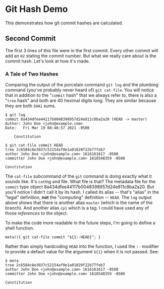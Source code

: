 # Git Hash Demo

This demonstrates how git commit hashes are calculated.

## Second Commit

The first 3 lines of this file were in the first commit. Every other commit will
add an `H2` stating the commit number. But what we really care about is the
commit hash. Let's look at how it's made.

### A Tale of Two Hashes

Comparing the output of the porcelain command `git log` and the plumbing command
(you've probably never heard of) `git cat-file`. You will notice that in
addition to the "`commit` hash" that we always refer to, there is also a "`tree`
hash" and both are 40 heximal digits long. They are similar because they are
both `SHA1` sums.

```
$ git log
commit 8a434dfee44117b0048398957d24e811c8ba2a20 (HEAD -> master)
Author: John Doe <john@example.com>
Date:   Fri Mar 19 08:46:57 2021 -0500

    Constitution

$ git cat-file commit HEAD
tree 2c6584c6e3037c52154af0e1a01020f22b77feb7
author John Doe <john@example.com> 1616161617 -0500
committer John Doe <john@example.com> 1618548359 -0500

Constitution
```

The `cat-file` subcommand of the `git` command is doing exactly what it sounds
like. It's `cat`ing and file. What file is that? The metadata file for the
`commit` type object 8a434dfee44117b0048398957d24e811c8ba2a20. But you'll notice
I didn't call it by its hash. I called its alias -- that's "alias" in the
"legal" definition, **not** the "computing" definition -- `HEAD`. The `log`
output above shows that there is another alias `master` (which is the name of
the branch). And another alias `cp1` which is a tag. I could have used any of
those *references* to the object.

To make the code more readable in the future steps, I'm going to define a shell
function.

```
meta(){ git cat-file commit "${1:-HEAD}"; }
```

Rather than simply hardcoding `HEAD` into the function, I used the `:-` modifier
to provide a default value for the argument `${1}` when it is not passed. See:

```
$ meta
tree 2c6584c6e3037c52154af0e1a01020f22b77feb7
author John Doe <john@example.com> 1616161617 -0500
committer John Doe <john@example.com> 1618548359 -0500

Constitution
```
